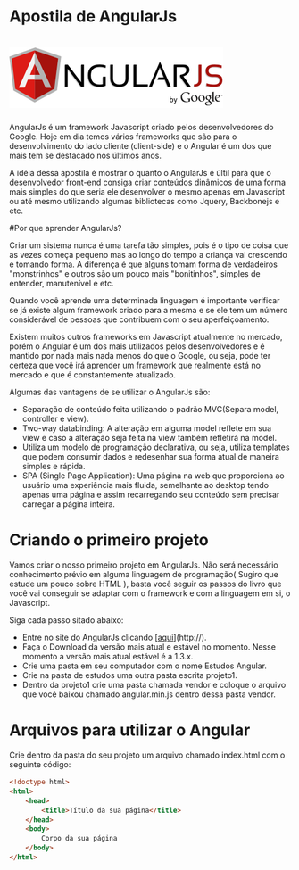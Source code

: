 Apostila de AngularJs
====
![](AngularJS-large.png)
===

AngularJs é um framework Javascript criado pelos desenvolvedores do Google.
Hoje em dia temos vários frameworks que são para o desenvolvimento do lado cliente (client-side) e o Angular é um dos que mais tem se destacado nos últimos anos.

A idéia dessa apostila é mostrar o quanto o AngularJs é últil para que o desenvolvedor front-end consiga criar conteúdos dinâmicos de uma forma mais simples do que seria ele desenvolver o mesmo apenas em Javascript ou até mesmo utilizando algumas bibliotecas como Jquery, Backbonejs e etc.

#Por que aprender AngularJs?

Criar um sistema nunca é uma tarefa tão simples, pois é o tipo de coisa que as vezes começa pequeno mas ao longo do tempo a criança vai crescendo e tomando forma. A diferença é que alguns tomam forma de verdadeiros "monstrinhos" e outros são um pouco mais "bonitinhos", simples de entender, manutenível e etc.

Quando você aprende uma determinada linguagem é importante verificar se já existe algum framework criado para a mesma e se ele tem um número considerável de pessoas que contribuem com o seu aperfeiçoamento.

Existem muitos outros frameworks em Javascript atualmente no mercado, porém o Angular é um dos mais utilizados pelos desenvolvedores e é mantido por nada mais nada menos do que o Google, ou seja, pode ter certeza que você irá aprender um framework que realmente está no mercado e que é constantemente atualizado.

Algumas das vantagens de se utilizar o AngularJs são:

* Separação de conteúdo feita utilizando o padrão MVC(Separa model, controller e view).
* Two-way databinding: A alteração em alguma model reflete em sua view e caso a alteração seja feita na view também refletirá na model.
* Utiliza um modelo de programação declarativa, ou seja, utiliza templates que podem consumir dados e redesenhar sua forma atual de maneira simples e rápida.
* SPA (Single Page Application): Uma página na web que proporciona ao usuário uma experiência mais fluida, semelhante ao desktop tendo apenas uma página e assim recarregando seu conteúdo sem precisar carregar a página inteira.

Criando o primeiro projeto
===

Vamos criar o nosso primeiro projeto em AngularJs.
Não será necessário conhecimento prévio em alguma linguagem de programação( Sugiro que estude um pouco sobre HTML ), basta você seguir os passos do livro que você vai conseguir se adaptar com o framework e com a linguagem em si, o Javascript.

Siga cada passo sitado abaixo:

* Entre no site do AngularJs clicando [[aqui](https://angularjs.org/)](http://).
* Faça o Download da versão mais atual e estável no momento. Nesse momento a versão mais atual estável é a 1.3.x.
* Crie uma pasta em seu computador com o nome Estudos Angular.
* Crie na pasta de estudos uma outra pasta escrita projeto1.
* Dentro da projeto1 crie uma pasta chamada vendor e coloque o arquivo que você baixou chamado angular.min.js dentro dessa pasta vendor.


Arquivos para utilizar o Angular
===

Crie dentro da pasta do seu projeto um arquivo chamado index.html com o seguinte código:

~~~html
<!doctype html>
<html>
	<head>
		<title>Título da sua página</title>
	</head>
	<body>
		Corpo da sua página
	</body>
</html>



